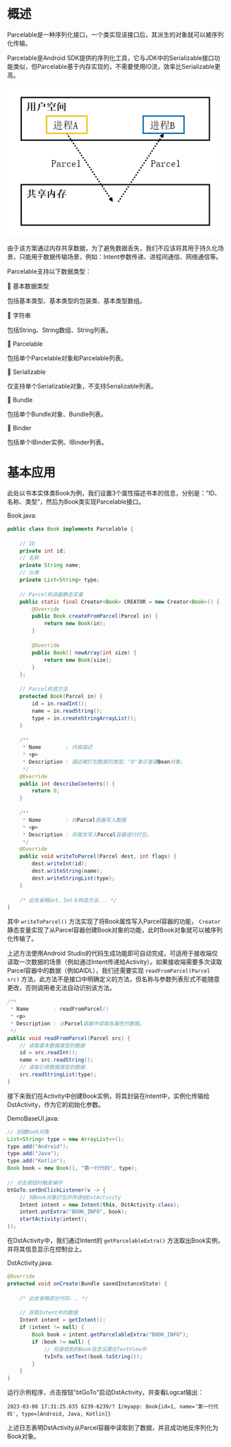 # 概述
Parcelable是一种序列化接口，一个类实现该接口后，其派生的对象就可以被序列化传输。

Parcelable是Android SDK提供的序列化工具，它与JDK中的Serializable接口功能类似，但Parcelable基于内存实现的，不需要使用IO流，效率比Serializable更高。

<div align="center">

![进程间的数据传递](./Assets_Parcelable接口/简介_进程间的数据传递.jpg)

</div>

由于该方案通过内存共享数据，为了避免数据丢失，我们不应该将其用于持久化场景，只能用于数据传输场景，例如：Intent参数传递、进程间通信、网络通信等。

Parcelable支持以下数据类型：

🔷 基本数据类型

包括基本类型、基本类型的包装类、基本类型数组。

🔷 字符串

包括String、String数组、String列表。

🔷 Parcelable

包括单个Parcelable对象和Parcelable列表。

🔷 Serializable

仅支持单个Serializable对象，不支持Serializable列表。

🔷 Bundle

包括单个Bundle对象、Bundle列表。

🔷 Binder

包括单个IBinder实例、IBinder列表。

# 基本应用
此处以书本实体类Book为例，我们设置3个属性描述书本的信息，分别是：“ID、名称、类型”，然后为Book类实现Parcelable接口。

Book.java:

```java
public class Book implements Parcelable {

    // ID
    private int id;
    // 名称
    private String name;
    // 分类
    private List<String> type;

    // Parcel构造器静态变量
    public static final Creator<Book> CREATOR = new Creator<Book>() {
        @Override
        public Book createFromParcel(Parcel in) {
            return new Book(in);
        }

        @Override
        public Book[] newArray(int size) {
            return new Book[size];
        }
    };

    // Parcel构造方法
    protected Book(Parcel in) {
        id = in.readInt();
        name = in.readString();
        type = in.createStringArrayList();
    }

    /**
     * Name        : 内容描述
     * <p>
     * Description : 描述被打包数据的类型，"0"表示普通Bean对象。
     */
    @Override
    public int describeContents() {
        return 0;
    }

    /**
     * Name        : 向Parcel容器写入数据
     * <p>
     * Description : 将属性写入Parcel容器进行打包。
     */
    @Override
    public void writeToParcel(Parcel dest, int flags) {
        dest.writeInt(id);
        dest.writeString(name);
        dest.writeStringList(type);
    }

    /* 此处省略Get、Set与构造方法... */
}
```

其中 `writeToParcel()` 方法实现了将Book属性写入Parcel容器的功能， `Creator` 静态变量实现了从Parcel容器创建Book对象的功能，此时Book对象就可以被序列化传输了。

上述方法使用Android Studio的代码生成功能即可自动完成，可适用于接收端仅读取一次数据的场景（例如通过Intent传递给Activity）。如果接收端需要多次读取Parcel容器中的数据（例如AIDL），我们还需要实现 `readFromParcel(Parcel src)` 方法，此方法不是接口中明确定义的方法，但名称与参数列表形式不能随意更改，否则调用者无法自动识别该方法。

```java
/**
 * Name        : readFromParcel()
 * <p>
 * Description : 从Parcel容器中读取各属性的数据。
 */
public void readFromParcel(Parcel src) {
    // 读取基本数据类型的数据
    id = src.readInt();
    name = src.readString();
    // 读取引用数据类型的数据
    src.readStringList(type);
}
```

接下来我们在Activity中创建Book实例，将其封装在Intent中，实例化传输给DstActivity，作为它的初始化参数。

DemoBaseUI.java:

```java
// 创建Book对象
List<String> type = new ArrayList<>();
type.add("Android");
type.add("Java");
type.add("Kotlin");
Book book = new Book(1, "第一行代码", type);

// 点击按钮时触发操作
btGoTo.setOnClickListener(v -> {
    // 将Book对象打包并传递给DstActivity
    Intent intent = new Intent(this, DstActivity.class);
    intent.putExtra("BOOK_INFO", book);
    startActivity(intent);
});
```

在DstActivity中，我们通过Intent的 `getParcelableExtra()` 方法取出Book实例，并将其信息显示在控制台上。

DstActivity.java:

```java
@Override
protected void onCreate(Bundle savedInstanceState) {

    /* 此处省略部分代码... */

    // 获取Intent中的数据
    Intent intent = getIntent();
    if (intent != null) {
        Book book = intent.getParcelableExtra("BOOK_INFO");
        if (book != null) {
            // 将接收到的Book信息设置在TextView中
            tvInfo.setText(book.toString());
        }
    }
}
```

运行示例程序，点击按钮"btGoTo"启动DstActivity，并查看Logcat输出：

```text
2023-03-08 17:31:25.635 6239-6239/? I/myapp: Book{id=1, name='第一行代码', type=[Android, Java, Kotlin]}
```

上述日志表明DstActivity从Parcel容器中读取到了数据，并且成功地反序列化为Book对象。

